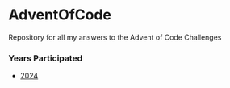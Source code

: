 # AdventOfCode
 Repository for all my answers to the Advent of Code Challenges
 
### Years Participated
- <a href="https://github.com/g-weston/AdventOfCode/2024">2024</a>
